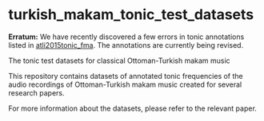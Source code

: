 turkish_makam_tonic_test_datasets
=================================

**Erratum:** We have recently discovered a few errors in tonic annotations listed in [atli2015tonic_fma](https://github.com/MTG/otmm_tonic_dataset/tree/master/atli2015tonic_fma). The annotations are currently being revised.

The tonic test datasets for classical Ottoman-Turkish makam music

This repository contains datasets of annotated tonic frequencies of the audio recordings of Ottoman-Turkish makam music created for several research papers.

For more information about the datasets, please refer to the relevant paper.
